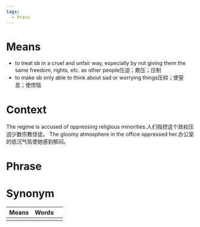 ```yaml
---
tags:
  - Press
---
```

# Means
- to treat sb in a cruel and unfair way, especially by not giving them the same freedom, rights, etc. as other people压迫；欺压；压制
- to make sb only able to think about sad or worrying things压抑；使窒息；使烦恼
# Context
The regime is accused of oppressing religious minorities.人们指控这个政权压迫少数宗教信徒。
The gloomy atmosphere in the office oppressed her.办公室的低沉气氛使她感到郁闷。
# Phrase

# Synonym
| Means | Words |     |
| ----- | ----- | --- |
|       |       |     |
